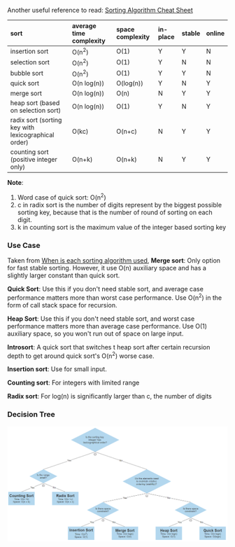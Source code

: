 Another useful reference to read: [Sorting Algorithm Cheat Sheet](https://www.interviewcake.com/sorting-algorithm-cheat-sheet)

| sort                                                | average time complexity | space complexity | in-place | stable | online |
|:----------------------------------------------------|:------------------------|:-----------------|:---------|:-------|:-------|
| insertion sort                                      | O(n<sup>2</sup>)        | O(1)             | Y        | Y      | N      |
| selection sort                                      | O(n<sup>2</sup>)        | O(1)             | Y        | N      | N      |
| bubble sort                                         | O(n<sup>2</sup>)        | O(1)             | Y        | Y      | N      |
| quick sort                                          | O(n log(n))             | O(log(n))        | Y        | N      | Y      |
| merge sort                                          | O(n log(n))             | O(n)             | N        | Y      | Y      |
| heap sort (based on selection sort)                 | O(n log(n))             | O(1)             | Y        | N      | Y      |
| radix sort (sorting key with lexicographical order) | O(kc)                   | O(n+c)           | N        | Y      | Y      |
| counting sort (positive integer only)               | O(n+k)                  | O(n+k)           | N        | Y      | Y      |


**Note**:
1. Word case of quick sort: O(n<sup>2</sup>)
2. c in radix sort is the number of digits represent by the biggest possible sorting key, because that is the number of round of sorting on each digit.
3. k in counting sort is the maximum value of the integer based sorting key

### Use Case
Taken from [When is each sorting algorithm used](https://stackoverflow.com/a/1934004/1522867),
**Merge sort**: Only option for fast stable sorting. However, it use O(n) auxiliary space and has a slightly larger constant than quick sort.

**Quick Sort**: Use this if you don't need stable sort, and average case performance matters more than worst case performance. Use O(n<sup>2</sup>) in the form of call stack space for recursion.

**Heap Sort**: Use this if you don't need stable sort, and worst case performance matters more than average case performance. Use O(1) auxiliary space, so you won't run out of space on large input.

**Introsort**: A quick sort that switches t heap sort after certain recursion depth to get around quick sort's O(n<sup>2</sup>) worse case.

**Insertion sort**: Use for small input.

**Counting sort**: For integers with limited range

**Radix sort**: For log(n) is significantly larger than c, the number of digits

### Decision Tree
![decision tree](sort-decision-tree.png "Sorting decision tree")

